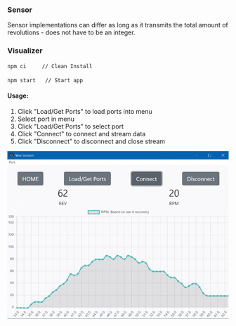 ### Sensor
Sensor implementations can differ as long as it transmits the total amount of revolutions - does not have to be an integer. 

### Visualizer
```
npm ci     // Clean Install

npm start   // Start app
```
#### Usage:
1. Click "Load/Get Ports" to load ports into menu
2. Select port in menu
3. Click "Load/Get Ports" to select port
4. Click "Connect" to connect and stream data
5. Click "Disconnect" to disconnect and close stream

![Screenshot](readme_res/session.png)
